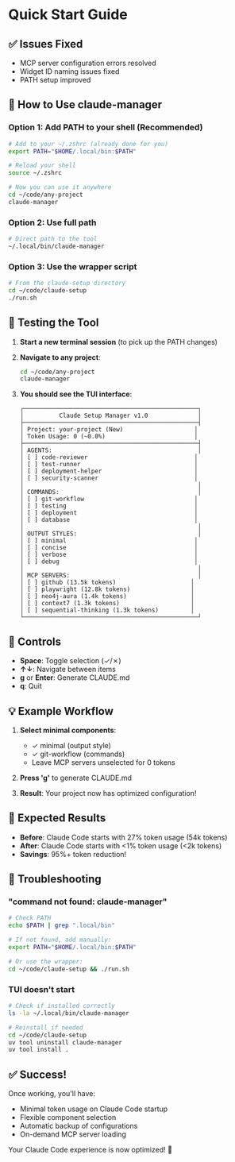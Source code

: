 # Quick Start Guide

## ✅ Issues Fixed
- MCP server configuration errors resolved
- Widget ID naming issues fixed
- PATH setup improved

## 🚀 How to Use claude-manager

### Option 1: Add PATH to your shell (Recommended)
```bash
# Add to your ~/.zshrc (already done for you)
export PATH="$HOME/.local/bin:$PATH"

# Reload your shell
source ~/.zshrc

# Now you can use it anywhere
cd ~/code/any-project
claude-manager
```

### Option 2: Use full path
```bash
# Direct path to the tool
~/.local/bin/claude-manager
```

### Option 3: Use the wrapper script
```bash
# From the claude-setup directory
cd ~/code/claude-setup
./run.sh
```

## 🎯 Testing the Tool

1. **Start a new terminal session** (to pick up the PATH changes)

2. **Navigate to any project**:
   ```bash
   cd ~/code/any-project
   claude-manager
   ```

3. **You should see the TUI interface**:
   ```
   ┌─────────────────────────────────────────────────┐
   │          Claude Setup Manager v1.0              │
   ├─────────────────────────────────────────────────┤
   │ Project: your-project (New)                    │
   │ Token Usage: 0 (~0.0%)                         │
   ├─────────────────────────────────────────────────┤
   │ AGENTS:                                         │
   │ [ ] code-reviewer                              │
   │ [ ] test-runner                                │
   │ [ ] deployment-helper                          │
   │ [ ] security-scanner                           │
   │                                                 │
   │ COMMANDS:                                       │
   │ [ ] git-workflow                               │
   │ [ ] testing                                    │
   │ [ ] deployment                                 │
   │ [ ] database                                   │
   │                                                 │
   │ OUTPUT STYLES:                                  │
   │ [ ] minimal                                    │
   │ [ ] concise                                    │
   │ [ ] verbose                                    │
   │ [ ] debug                                      │
   │                                                 │
   │ MCP SERVERS:                                    │
   │ [ ] github (13.5k tokens)                     │
   │ [ ] playwright (12.8k tokens)                 │
   │ [ ] neo4j-aura (1.4k tokens)                  │
   │ [ ] context7 (1.3k tokens)                    │
   │ [ ] sequential-thinking (1.3k tokens)         │
   └─────────────────────────────────────────────────┘
   ```

## 🔧 Controls

- **Space**: Toggle selection (✓/✗)
- **↑↓**: Navigate between items
- **g** or **Enter**: Generate CLAUDE.md
- **q**: Quit

## 💡 Example Workflow

1. **Select minimal components**:
   - ✓ minimal (output style)
   - ✓ git-workflow (commands)
   - Leave MCP servers unselected for 0 tokens

2. **Press 'g'** to generate CLAUDE.md

3. **Result**: Your project now has optimized configuration!

## 🎯 Expected Results

- **Before**: Claude Code starts with 27% token usage (54k tokens)
- **After**: Claude Code starts with <1% token usage (<2k tokens)
- **Savings**: 95%+ token reduction!

## 🚨 Troubleshooting

### "command not found: claude-manager"
```bash
# Check PATH
echo $PATH | grep ".local/bin"

# If not found, add manually:
export PATH="$HOME/.local/bin:$PATH"

# Or use the wrapper:
cd ~/code/claude-setup && ./run.sh
```

### TUI doesn't start
```bash
# Check if installed correctly
ls -la ~/.local/bin/claude-manager

# Reinstall if needed
cd ~/code/claude-setup
uv tool uninstall claude-manager
uv tool install .
```

## ✅ Success!

Once working, you'll have:
- Minimal token usage on Claude Code startup
- Flexible component selection
- Automatic backup of configurations
- On-demand MCP server loading

Your Claude Code experience is now optimized! 🎉